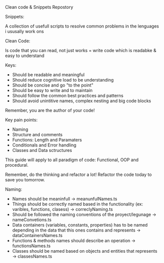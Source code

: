 Clean code & Snippets Repostory

Snippets:

A collection of usefull scripts to resolve common problems in the lenguages i ususally work ons

Clean Code:

Is code that you can read, not just works = write code which is readabke & easy to understand

Keys:

- Should be readable and meaningful
- Should reduce cognitive load to be understanding
- Should be concise and go "to the point"
- Should be easy to write and to maintain
- Should follow the common best practices and patterns
- Should avoid unintitive names, complex nesting and big code blocks

Remember, you are the author of your code!

Key pain points:

- Naming
- Structure and comments
- Functions: Length and Paramaters
- Conditionals and Error handling
- Classes and Data sctructures

This guide will apply to all paradigm of code: Functional, OOP and procedural.

Remember, do the thinking and refactor a lot! Refactor the code today to save you tomorrow.

Naming:

- Names should be meaninfull -> meanunfulNames.ts
- Things should be correctly named based in the functionality (ex: varibles, functions, clasess) -> correclyNaming.ts
- Should be followed the naming conventions of the proyect/legunage -> nameConvetions.ts
- Data containers (variables, constants, properties) has to be named depending in the data that this ones contains and represents -> dataContainersNames.ts
- Functions & methods names should describe an operation -> functionsNames.ts
- Classes should be named based on objects and entities that represents -> classesNames.ts
